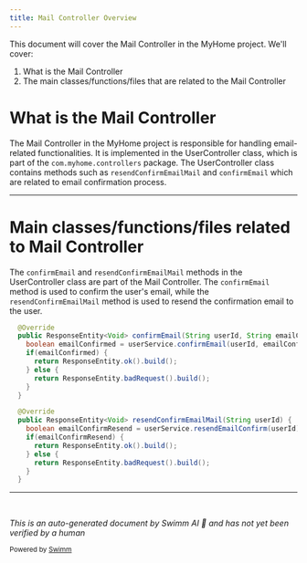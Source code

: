 ```yaml
---
title: Mail Controller Overview
---
```

This document will cover the Mail Controller in the MyHome project. We'll cover:

1. What is the Mail Controller
2. The main classes/functions/files that are related to the Mail Controller

# What is the Mail Controller

The Mail Controller in the MyHome project is responsible for handling email-related functionalities. It is implemented in the UserController class, which is part of the `com.myhome.controllers` package. The UserController class contains methods such as `resendConfirmEmailMail` and `confirmEmail` which are related to email confirmation process.

<SwmSnippet path="/service/src/main/java/com/myhome/controllers/UserController.java" line="126">

---

# Main classes/functions/files related to Mail Controller

The `confirmEmail` and `resendConfirmEmailMail` methods in the UserController class are part of the Mail Controller. The `confirmEmail` method is used to confirm the user's email, while the `resendConfirmEmailMail` method is used to resend the confirmation email to the user.

```java
  @Override
  public ResponseEntity<Void> confirmEmail(String userId, String emailConfirmToken) {
    boolean emailConfirmed = userService.confirmEmail(userId, emailConfirmToken);
    if(emailConfirmed) {
      return ResponseEntity.ok().build();
    } else {
      return ResponseEntity.badRequest().build();
    }
  }

  @Override
  public ResponseEntity<Void> resendConfirmEmailMail(String userId) {
    boolean emailConfirmResend = userService.resendEmailConfirm(userId);
    if(emailConfirmResend) {
      return ResponseEntity.ok().build();
    } else {
      return ResponseEntity.badRequest().build();
    }
  }
```

---

</SwmSnippet>

&nbsp;

*This is an auto-generated document by Swimm AI 🌊 and has not yet been verified by a human*

<SwmMeta version="3.0.0" repo-id="Z2l0aHViJTNBJTNBbXlob21lJTNBJTNBc3dpbW1pbw==" repo-name="myhome"><sup>Powered by [Swimm](/)</sup></SwmMeta>
